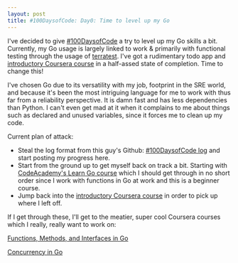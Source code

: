 ```yaml
---
layout: post
title: #100DaysofCode: Day0: Time to level up my Go
---
```


I've decided to give [#100DaysofCode](https://www.100daysofcode.com/) a try to level up  my Go skills a bit. Currently, my Go usage is largely linked to work & primarily with functional testing through the usage of [terratest](https://github.com/gruntwork-io/terratest). I've got a rudimentary todo app and [introductory Coursera course](https://www.coursera.org/learn/golang-getting-started) in a half-assed state of completion. Time to change this!

I've chosen Go due to its versatility with my job, footprint in the SRE world, and because it's been the most intriguing language for me to work with thus far from a reliability perspective. It is damn fast and has less dependencies than Python. I can't even get mad at it when it complains to me about things such as declared and unused variables, since it forces me to clean up my code.

Current plan of attack:

* Steal the log format from this guy's Github: [#100DaysofCode log](https://github.com/kallaway/100-days-of-code/blob/master/log.md) and start posting my progress here.
* Start from the ground up to get myself back on track a bit. Starting with [CodeAcademy's Learn Go course](https://www.codecademy.com/learn/learn-go) which I should get through in no short order since I work with functions in Go at work and this is a beginner course.
* Jump back into the [introductory Coursera course](https://www.coursera.org/learn/golang-getting-started) in order to pick up where I left off.

If I get through these, I'll get to the meatier, super cool Coursera courses which I really, really want to work on:

[Functions, Methods, and Interfaces in Go](https://www.coursera.org/learn/golang-functions-methods)

[Concurrency in Go](https://www.coursera.org/learn/golang-concurrency)

